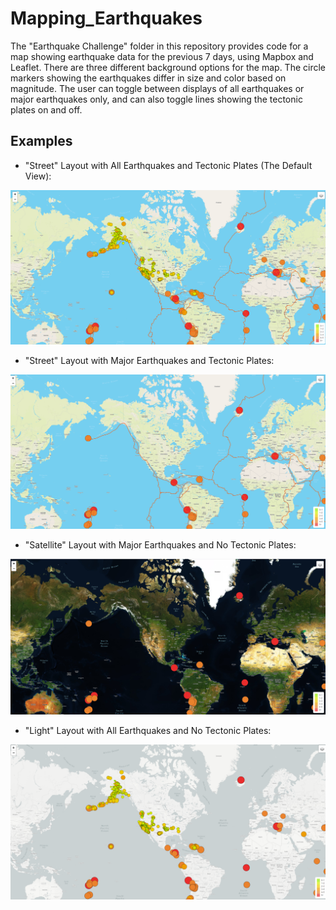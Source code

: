 # Mapping_Earthquakes

The "Earthquake Challenge" folder in this repository provides code for a map showing earthquake data for the previous 7 days, using Mapbox and Leaflet. There are three different background options for the map. The circle markers showing the earthquakes differ in size and color based on magnitude. The user can toggle between displays of all earthquakes or major earthquakes only, and can also toggle lines showing the tectonic plates on and off.

## Examples

- "Street" Layout with All Earthquakes and Tectonic Plates (The Default View):

![streets tect plate](Images/all_earthquakes_streets.png)

- "Street" Layout with Major Earthquakes and Tectonic Plates:

![streets major tect plate](Images/major_earthquakes_streets.png)

- "Satellite" Layout with Major Earthquakes and No Tectonic Plates:

![satellite major no-tect](Images/major_no_tect_satellite.png)

- "Light" Layout with All Earthquakes and No Tectonic Plates:

![Light all no-tect](Images/all_earthquakes_no_tect_light.png)
